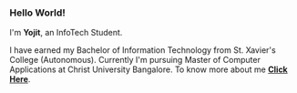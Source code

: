 <h3>Hello World!</h3>
<p>I'm <b>Yojit</b>, an InfoTech Student.</p>
<p>I have earned my Bachelor of Information Technology from St. Xavier's College (Autonomous). Currently I'm pursuing Master of Computer Applications at Christ University Bangalore.
To know more about me <a href="https://yojitshindeportfolio.netlify.app/"><b>Click Here</b></a>.</p>
